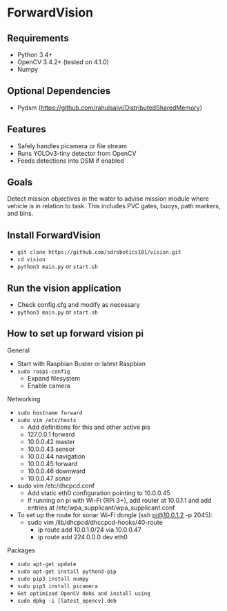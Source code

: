 # ForwardVision

## Requirements
* Python 3.4+
* OpenCV 3.4.2+ (tested on 4.1.0)
* Numpy

## Optional Dependencies
* Pydsm (https://github.com/rahulsalvi/DistributedSharedMemory)

## Features
* Safely handles picamera or file stream
* Runs YOLOv3-tiny detector from OpenCV
* Feeds detections into DSM if enabled

## Goals
Detect mission objectives in the water to advise mission module where vehicle
is in relation to task. This includes PVC gates, buoys, path markers, and bins.

## Install ForwardVision
* `git clone https://github.com/sdrobotics101/vision.git`
* `cd vision`
* `python3 main.py` or `start.sh`

## Run the vision application
* Check config.cfg and modify as necessary
* `python3 main.py` or `start.sh`

## How to set up forward vision pi
General
* Start with Raspbian Buster or latest Raspbian
* `sudo raspi-config`
    * Expand filesystem
    * Enable camera

Networking
* `sudo hostname forward`
* `sudo vim /etc/hosts` 
    * Add definitions for this and other active pis
    * 127.0.0.1 forward
    * 10.0.0.42 master
    * 10.0.0.43 sensor
    * 10.0.0.44 navigation
    * 10.0.0.45 forward
    * 10.0.0.46 downward
    * 10.0.0.47 sonar
* sudo vim /etc/dhcpcd.conf
    * Add static eth0 configuration pointing to 10.0.0.45
    * If running on pi with Wi-Fi (RPi 3+), add router at 10.0.1.1 and add entries at /etc/wpa_supplicant/wpa_supplicant.conf
* To set up the route for sonar Wi-Fi dongle (ssh pi@10.0.1.2 -p 2045):
    * sudo vim /lib/dhcpcd/dhccpcd-hooks/40-route
        * ip route add 10.0.1.0/24 via 10.0.0.47
        * ip route add 224.0.0.0 dev eth0

Packages
* `sudo apt-get update`
* `sudo apt-get install python3-pip` 
* `sudo pip3 install numpy`
* `sudo pip3 install picamera`
* `Get optimized OpenCV debs and install using`
* `sudo dpkg -i [latest_opencv].deb`
